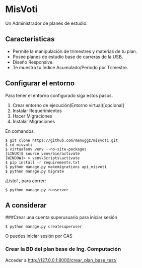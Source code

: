 # MisVoti

Un Administrador de planes de estudio.

## Caracteristicas

- Permite la manipulación de trimestres y materias de tu plan.
- Posee planes de estudio base de carreras de la USB.
- Diseño Responsive.
- Te muestra tu Índice Acumulado/Periodo por Trimestre.

## Configurar el entorno

Para tener el entorno configurado siga estos pasos.
1. Crear entorno de ejecución(Entorno virtual)[opcional]
2. Instalar Requerimientos
3. Hacer Migraciones
4. Instalar Migraciones

En comandos,

    $ git clone https://github.com/manuggz/misvoti.git
    $ cd misvoti
    $ virtualenv venv --no-site-packages
    [LINUX]$ source venv/bin/activate
    [WINDOW]> > venv\Scripts\activate
    $ pip install -r requirements.txt
    $ python manage.py makemigrations api_misvoti
    $ python manage.py migrate

¡Listo! , para correr:

    $ python manage.py runserver

## A considerar

###Crear una cuenta superusuario para iniciar sesión

    $ python manage.py createsuperuser

O puedes iniciar sesión por CAS

### Crear la BD del plan base de Ing. Computación

Acceder a http://127.0.0.1:8000/crear_plan_base_test/

